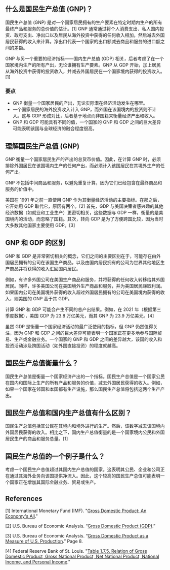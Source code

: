 ## 什么是国民生产总值 (GNP)？

国民生产总值 (GNP) 是对一个国家居民拥有的生产要素在特定时期内生产的所有最终产品和服务的总价值的估计。[1] GNP 通常通过将个人消费支出、私人国内投资、政府支出、净出口以及居民从海外投资中获得的任何收入相加，然后减去外国居民获得的收入来计算。净出口代表一个国家的出口额减去商品和服务的进口额之间的差额。

GNP 与另一个重要的经济指标——国内生产总值 (GDP) 相关，后者考虑了在一个国家境内生产的所有产出，无论谁拥有生产要素。GNP 从 GDP 开始，加上居民从海外投资中获得的投资收入，并减去外国居民在一个国家境内获得的投资收入。[1]

### 要点

- GNP 衡量一个国家居民的产出，无论实际潜在经济活动发生在哪里。
- 一个国家居民的海外投资收入计入 GNP，而外国在该国境内的投资则不计入。这与 GDP 形成对比，后者基于地点而非国籍来衡量经济产出和收入。
- GNP 和 GDP 可能具有不同的值，一个国家的 GNP 和 GDP 之间的巨大差异可能表明该国与全球经济的融合程度很高。

## 理解国民生产总值 (GNP)

GNP 衡量一个国家居民生产的产出的总货币价值。因此，在计算 GNP 时，必须排除外国居民在该国境内生产的任何产出，而必须计入该国居民在其境外生产的任何产出。

GNP 不包括中间商品和服务，以避免重复计算，因为它们已经包含在最终商品和服务的价值中。

美国在 1991 年之前一直使用 GNP 作为其衡量经济活动的主要指标。在那之后，它开始用 GDP 取代它，原因有两个。[2] 首先，GDP 与美国决策者感兴趣的其他经济数据（如就业和工业生产）更密切相关，这些数据与 GDP 一样，衡量的是美国境内的活动，而忽略了国籍。其次，转向 GDP 是为了方便跨国比较，因为当时大多数其他国家主要使用 GDP。[3]

## GNP 和 GDP 的区别

GNP 和 GDP 是非常密切相关的概念，它们之间的主要区别在于，可能存在由外国居民拥有的公司在该国生产商品，以及由国内居民拥有的公司为世界其他地区生产商品并将获得的收入汇回国内居民。

例如，有许多外国公司在美国生产商品和服务，并将获得的任何收入转移给其外国居民。同样，许多美国公司在美国境外生产商品和服务，并为美国居民赚取利润。如果国内公司在美国境外获得的收入超过外国居民拥有的公司在美国境内获得的收入，则美国的 GNP 高于其 GDP。

计算 GNP 和 GDP 可能会产生不同的总产出结果。例如，在 2021 年（根据第三季度数据），美国 GDP 为 23.8 万亿美元，而其 GNP 为 23.9 万亿美元。[4]

虽然 GDP 是衡量一个国家经济活动的最广泛使用的指标，但 GNP 仍然值得关注，因为 GNP 和 GDP 之间的巨大差异可能表明一个国家正在更多地参与国际贸易、生产或金融业务。一个国家的 GNP 和 GDP 之间的差异越大，该国的收入和投资活动涉及跨国活动（如外国直接投资）的程度就越高。

## 国民生产总值衡量什么？

国民生产总值是衡量一个国家经济产出的一个指标。国民生产总值是一个国家公民在国内和国际上生产的所有产品和服务的价值，减去外国居民获得的收入。例如，如果一个国家在邻国和本国都有生产设施，那么国民生产总值将包括这两个生产产出。

## 国民生产总值和国内生产总值有什么区别？

国民生产总值包括其公民在其境内和境外进行的生产。然后，该数字减去该国境内外国居民获得的收入。相比之下，国内生产总值衡量的是一个国家境内公民和外国居民生产的商品和服务总量。[1]

## 国民生产总值的一个例子是什么？

考虑一个国民生产总值超过其国内生产总值的国家。这表明其公民、企业和公司正在通过其海外业务向该国提供净流入。因此，这个较高的国民生产总值可能表明一个国家正在增加其国际金融业务、贸易或生产。

## References

[1] International Monetary Fund (IMF). "[Gross Domestic Product: An Economy's All](https://www.imf.org/en/Publications/fandd/issues/Series/Back-to-Basics/gross-domestic-product-GDP)."

[2] U.S. Bureau of Economic Analysis. “[Gross Domestic Product (GDP)](https://www.bea.gov/help/glossary/gross-domestic-product-gdp).”

[3] U.S. Bureau of Economic Analysis. “[Gross Domestic Product as a Measure of U.S. Production](https://apps.bea.gov/scb/pdf/national/nipa/1991/0891od.pdf).” Page 8.

[4] Federal Reserve Bank of St. Louis. "[Table 1.7.5. Relation of Gross Domestic Product, Gross National Product, Net National Product, National Income, and Personal Income](https://fred.stlouisfed.org/release/tables?rid=53&eid=15274&od=2021-07-01#)."
